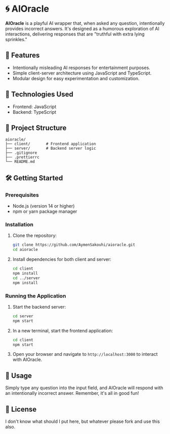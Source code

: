 # 🌀 AIOracle

**AIOracle** is a playful AI wrapper that, when asked any question, intentionally provides incorrect answers. It's designed as a humorous exploration of AI interactions, delivering responses that are "truthful with extra lying sprinkles."

## 🚀 Features

- Intentionally misleading AI responses for entertainment purposes.
- Simple client-server architecture using JavaScript and TypeScript.
- Modular design for easy experimentation and customization.

## 🧰 Technologies Used

- Frontend: JavaScript
- Backend: TypeScript

## 📂 Project Structure

```
aioracle/
├── client/       # Frontend application
├── server/       # Backend server logic
├── .gitignore
├── .prettierrc
└── README.md
```

## 🛠️ Getting Started

### Prerequisites

- Node.js (version 14 or higher)
- npm or yarn package manager

### Installation

1. Clone the repository:

   ```bash
   git clone https://github.com/AymenSakouhi/aioracle.git
   cd aioracle
   ```

2. Install dependencies for both client and server:

   ```bash
   cd client
   npm install
   cd ../server
   npm install
   ```

### Running the Application

1. Start the backend server:

   ```bash
   cd server
   npm start
   ```

2. In a new terminal, start the frontend application:

   ```bash
   cd client
   npm start
   ```

3. Open your browser and navigate to `http://localhost:3000` to interact with AIOracle.

## 🤖 Usage

Simply type any question into the input field, and AIOracle will respond with an intentionally incorrect answer. Remember, it's all in good fun!

## 📄 License

I don't know what should I put here, but whatever please fork and use this also.
